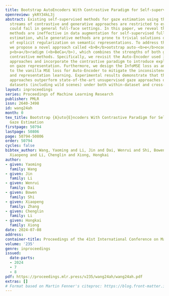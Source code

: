 ```yaml
---
title: Bootstrap AutoEncoders With Contrastive Paradigm for Self-supervised Gaze Estimation
openreview: ykRY34kL3j
abstract: Existing self-supervised methods for gaze estimation using the dominant
  streams of contrastive and generative approaches are restricted to eye images and
  could fail in general full-face settings. In this paper, we reveal that contrastive
  methods are ineffective in data augmentation for self-supervised full-face gaze
  estimation, while generative methods are prone to trivial solutions due to the absence
  of explicit regularization on semantic representations. To address this challenge,
  we propose a novel approach called <b>B</b>ootstrap auto-<b>e</b>ncoders with <b>C</b>ontrastive
  p<b>a</b>radigm (<b>BeCa</b>), which combines the strengths of both generative and
  contrastive methods. Specifically, we revisit the Auto-Encoder used in generative
  approaches and incorporate the contrastive paradigm to introduce explicit regularization
  on gaze representation. Furthermore, we design the InfoMSE loss as an alternative
  to the vanilla MSE loss for Auto-Encoder to mitigate the inconsistency between reconstruction
  and representation learning. Experimental results demonstrate that the proposed
  approaches outperform state-of-the-art unsupervised gaze approaches on extensive
  datasets (including wild scenes) under both within-dataset and cross-dataset protocols.
layout: inproceedings
series: Proceedings of Machine Learning Research
publisher: PMLR
issn: 2640-3498
id: wang24ah
month: 0
tex_title: Bootstrap {A}uto{E}ncoders With Contrastive Paradigm for Self-supervised
  Gaze Estimation
firstpage: 50794
lastpage: 50806
page: 50794-50806
order: 50794
cycles: false
bibtex_author: Wang, Yaoming and Li, Jin and Dai, Wenrui and Shi, Bowen and Zhang,
  Xiaopeng and Li, Chenglin and Xiong, Hongkai
author:
- given: Yaoming
  family: Wang
- given: Jin
  family: Li
- given: Wenrui
  family: Dai
- given: Bowen
  family: Shi
- given: Xiaopeng
  family: Zhang
- given: Chenglin
  family: Li
- given: Hongkai
  family: Xiong
date: 2024-07-08
address:
container-title: Proceedings of the 41st International Conference on Machine Learning
volume: '235'
genre: inproceedings
issued:
  date-parts:
  - 2024
  - 7
  - 8
pdf: https://proceedings.mlr.press/v235/wang24ah/wang24ah.pdf
extras: []
# Format based on Martin Fenner's citeproc: https://blog.front-matter.io/posts/citeproc-yaml-for-bibliographies/
---
```


